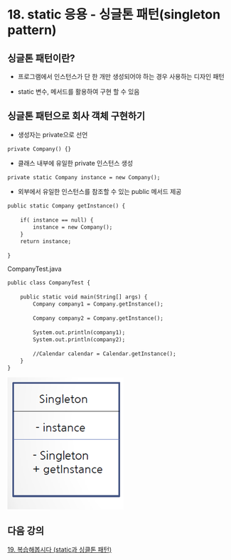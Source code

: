 # 18. static 응용 - 싱글톤 패턴(singleton pattern)

## 싱글톤 패턴이란?

- 프로그램에서 인스턴스가 단 한 개만 생성되어야 하는 경우 사용하는 디자인 패턴

- static 변수, 메서드를 활용하여 구현 할 수 있음

## 싱글톤 패턴으로 회사 객체 구현하기

- 생성자는 private으로 선언

```
private Company() {}
```

- 클래스 내부에 유일한 private 인스턴스 생성

```
private static Company instance = new Company();
```

- 외부에서 유일한 인스턴스를 참조할 수 있는 public 메서드 제공

```
public static Company getInstance() {

	if( instance == null) {
		instance = new Company();
	}
	return instance;

}
```

CompanyTest.java

```
public class CompanyTest {

	public static void main(String[] args) {
		Company company1 = Company.getInstance();

		Company company2 = Company.getInstance();

		System.out.println(company1);
		System.out.println(company2);

		//Calendar calendar = Calendar.getInstance();
	}
}
```

![singleton](./img/singleton.png)

## 다음 강의

[19. 복습해봅시다 (static과 싱클톤 패턴)](https://github.com/codemaker74/study/tree/master/backup/javacoursework/Chapter2/2-19/README.md)
